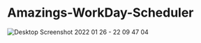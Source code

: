 # Amazings-WorkDay-Scheduler
![Desktop Screenshot 2022 01 26 - 22 09 47 04](https://user-images.githubusercontent.com/79722455/151295906-564aa335-d55e-4182-b6d0-996709699362.png)
